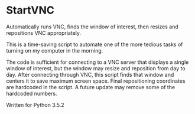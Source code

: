 # StartVNC
Automatically runs VNC, finds the window of interest, then resizes and repositions VNC appropriately.

This is a time-saving script to automate one of the more tedious tasks of turning on my computer in the morning. 

The code is sufficient for connecting to a VNC server that displays a single window of interest, but the window may resize and reposition from day to day. After connecting through VNC, this script finds that window and centers it to save maximum screen space. Final repositioning coordinates are hardcoded in the script. A future update may remove some of the hardcoded numbers. 

Written for Python 3.5.2
